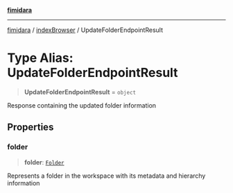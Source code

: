 [**fimidara**](../../README.md)

***

[fimidara](../../modules.md) / [indexBrowser](../README.md) / UpdateFolderEndpointResult

# Type Alias: UpdateFolderEndpointResult

> **UpdateFolderEndpointResult** = `object`

Response containing the updated folder information

## Properties

### folder

> **folder**: [`Folder`](Folder.md)

Represents a folder in the workspace with its metadata and hierarchy information
